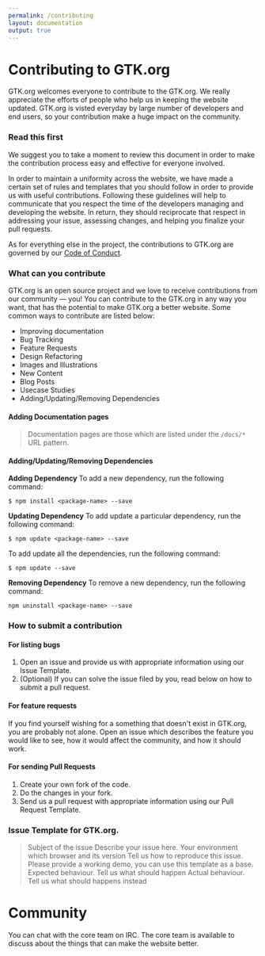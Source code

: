 ```yaml
---
permalink: /contributing
layout: documentation
output: true
---
```


# Contributing to GTK.org

GTK.org welcomes everyone to contribute to the GTK.org. We really appreciate the efforts of people who help us in keeping the website updated. GTK.org is visted everyday by large number of developers and end users, so your contribution make a huge impact on the community.

### Read this first

We suggest you to take a moment to review this document in order to make the contribution process easy and effective for everyone involved.

In order to maintain a uniformity across the website, we have made a certain set of rules and templates that you should follow in order to provide us with useful contributions. Following these guidelines will help to communicate that you respect the time of the developers managing and developing the website. In return, they should reciprocate that respect in addressing your issue, assessing changes, and helping you finalize your pull requests.

As for everything else in the project, the contributions to GTK.org are governed by our [Code of Conduct][code-of-conduct].

### What can you contribute

GTK.org is an open source project and we love to receive contributions from our community — you! You can contribute to the GTK.org in any way you want, that has the potential to make GTK.org a better website. Some common ways to contribute are listed below:
* Improving documentation
* Bug Tracking
* Feature Requests
* Design Refactoring
* Images and Illustrations
* New Content
* Blog Posts
* Usecase Studies
* Adding/Updating/Removing Dependencies

#### Adding Documentation pages

> Documentation pages are those which are listed under the `/docs/*` URL pattern.

#### Adding/Updating/Removing Dependencies
**Adding Dependency**
To add a new dependency, run the following command:
```
$ npm install <package-name> --save
```

**Updating Dependency**
To add update a particular dependency, run the following command:
```
$ npm update <package-name> --save
```

To add update all the dependencies, run the following command:
```
$ npm update --save
```

**Removing Dependency**
To remove a new dependency, run the following command:
```
npm uninstall <package-name> --save
```

### How to submit a contribution

#### For listing bugs
1. Open an issue and provide us with appropriate information using our Issue Template.
2. (Optional) If you can solve the issue filed by you, read below on how to submit a pull request.

#### For feature requests
If you find yourself wishing for a something that doesn't exist in GTK.org, you are probably not alone. Open an issue which describes the feature you would like to see, how it would affect the community, and how it should work.

#### For sending Pull Requests
1. Create your own fork of the code.
2. Do the changes in your fork.
3. Send us a pull request with appropriate information using our Pull Request Template.

### Issue Template for GTK.org.
> Subject of the issue
> Describe your issue here.
> Your environment
> which browser and its version
> Tell us how to reproduce this issue. Please provide a working demo, you can use this template as a base.
> Expected behaviour. Tell us what should happen
> Actual behaviour. Tell us what should happens instead

# Community
You can chat with the core team on IRC. The core team is available to discuss about the things that can make the website better.

<!-- markdown variables -->
[code-of-conduct]: CODE_OF_CONDUCT.MD